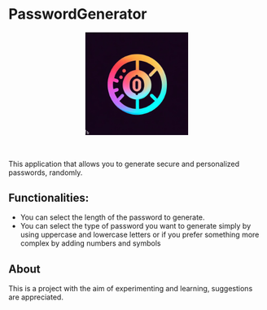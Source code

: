 # PasswordGenerator
<p align="center">
  <img src="Web/logo.jpg" width="40%">
</p>

<br>

This application that allows you to generate secure and personalized passwords, randomly.

## Functionalities:

* You can select the length of the password to generate.
* You can select the type of password you want to generate simply by using uppercase and lowercase letters or if you prefer something more complex by adding numbers and symbols

## About

This is a project with the aim of experimenting and learning, suggestions are appreciated.
